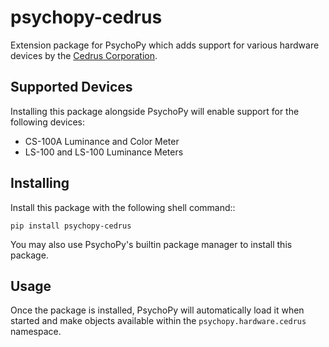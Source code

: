 # psychopy-cedrus
Extension package for PsychoPy which adds support for various hardware devices by the [Cedrus Corporation](https://cedrus.com/index.htm).

## Supported Devices

Installing this package alongside PsychoPy will enable support for the following devices:

* CS-100A Luminance and Color Meter
* LS-100 and LS-100 Luminance Meters
    
## Installing

Install this package with the following shell command:: 

    pip install psychopy-cedrus

You may also use PsychoPy's builtin package manager to install this package.

## Usage

Once the package is installed, PsychoPy will automatically load it when started and make objects available within the
`psychopy.hardware.cedrus` namespace.

